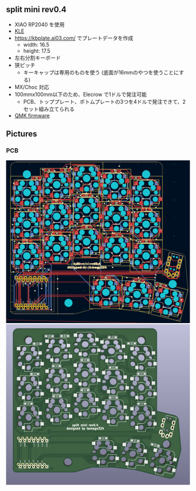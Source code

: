 ## split mini rev0.4

* XIAO RP2040 を使用
* [KLE](http://www.keyboard-layout-editor.com/#/gists/13b2a9e4845fd605dd4368c2b69462ef)
* https://kbplate.ai03.com/ でプレートデータを作成
  * width: 16.5
  * height: 17.5
* 左右分割キーボード
* 狭ピッチ
  * キーキャップは専用のものを使う (底面が16mmのやつを使うことにする)
* MX/Choc 対応
* 100mmx100mm以下のため、Elecrow で1ドルで発注可能
  * PCB、トッププレート、ボトムプレートの3つを4ドルで発注できて、2セット組み立てられる
* [QMK firmware](https://github.com/tamago324/qmk_firmware/tree/tamago324/keyboards/tamago324/splitmini)


## Pictures

### PCB

![](images/pcb.png)
![](images/pcb__3d.png)

